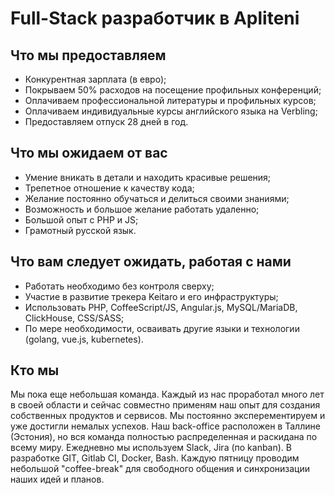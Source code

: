 # Full-Stack разработчик в Apliteni

## Что мы предоставляем
* Конкурентная зарплата (в евро);
* Покрываем 50% расходов на посещение профильных конференций;
* Оплачиваем профессиональной литературы и профильных курсов;
* Оплачиваем индивидуальные курсы английского языка на Verbling;
* Предоставляем отпуск 28 дней в год.

## Что мы ожидаем от вас
* Умение вникать в детали и находить красивые решения;
* Трепетное отношение к качеству кода;
* Желание постоянно обучаться и делиться своими знаниями;
* Возможность и большое желание работать удаленно;
* Большой опыт с PHP и JS;
* Грамотный русской язык.

## Что вам следует ожидать, работая с нами
* Работать необходимо без контроля сверху;
* Участие в развитие трекера Keitaro и его инфраструктуры;
* Использовать PHP, CoffeeScript/JS, Angular.js, MySQL/MariaDB, ClickHouse, CSS/SASS;
* По мере необходимости, осваивать другие языки и технологии (golang, vue.js, kubernetes).

## Кто мы
Мы пока еще небольшая команда. Каждый из нас проработал много лет в своей области и сейчас совместно применям наш опыт для создания собственных продуктов и сервисов. Мы постоянно эксперементируем и уже достигли немалых успехов. Наш back-office расположен в Таллине (Эстония), но вся команда полностью распределенная и раскидана по всему миру. Ежедневно мы используем Slack, Jira (по kanban). В разработке GIT, Gitlab CI, Docker, Bash. Каждую пятницу проводим небольшой "coffee-break" для свободного общения и синхронизации наших идей и планов.

